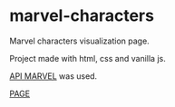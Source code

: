 # marvel-characters
Marvel characters visualization page.

Project made with html, css and vanilla js. 

[API MARVEL](https://developer.marvel.com/) was used.

[PAGE](https://paolocajo.github.io/marvel-characters/index.html)
